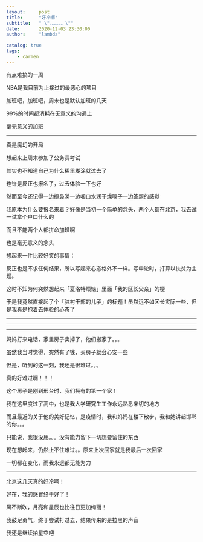 ```yaml
---
layout:     post
title:      "好冷啊"
subtitle:   " \"。。。。。。\""
date:       2020-12-03 23:30:00
author:     "lambda"

catalog: true
tags:
    - carmen
---
```


有点难搞的一周

NBA是我目前为止接过的最恶心的项目

加班吧，加班吧，周末也是默认加班的几天

99%的时间都消耗在无意义的沟通上

毫无意义的加班

---

真是魔幻的开局

想起来上周末参加了公务员考试

其实也不知道自己为什么稀里糊涂就过去了

也许是反正也报名了，过去体验一下也好

然而至今还记得一边擤鼻涕一边咽口水润干燥嗓子一边答题的感觉

我原本为什么要报名来着？好像是当初一个简单的念头，两个人都在北京，我去试一试拿个户口什么的

而且不能两个人都拼命加班啊

也是毫无意义的念头

想起来一件比较好笑的事情：

反正也是不求任何结果，所以写起来心态格外不一样。写申论时，打算以扶贫为主题。

这时不知为何突然想起来「夏洛特烦恼」里面「我的区长父亲」的梗

于是我竟然直接起了个「驻村干部的儿子」的标题！虽然远不如区长实际一些，但是我真是抱着去体验的心态了

---

---

---

妈妈打来电话，家里房子卖掉了，他们搬家了。。。

虽然我当时觉得，突然有了钱，买房子就会心安一些

但是，听到的这一刻，我还是很难过。。。

真的好难过啊！！！

这个房子是刚到邢台时，我们拥有的第一个家！

我在这里度过了高中，也是我大学研究生工作永远熟悉亲切的地方

而且最近的关于他的美好记忆，是疫情时，我和妈妈在楼下散步，我和她讲起邯郸的你。。。

只能说，我很没用。。。没有能力留下一切想要留住的东西

现在想起来，仍然止不住难过。。原来上次回家就是我最后一次回家

一切都在变化，而我永远都无能为力

---

北京这几天真的好冷啊！

好在，我的感冒终于好了！

风不断吹，月亮和星辰也比往日更加绚丽！

我鼓足勇气，终于尝试打过去，结果传来的是拉黑的声音

我还是继续拍星空吧
